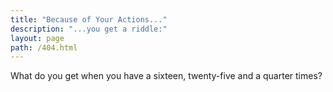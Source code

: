 ```yaml
---
title: "Because of Your Actions..."
description: "...you get a riddle:"
layout: page
path: /404.html
---
```


What do you get when you have a sixteen, twenty-five and a quarter times?

